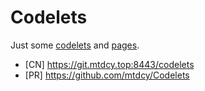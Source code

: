 # Codelets

Just some [codelets](code/index.md) and [pages](page/index.md).

* [CN] https://git.mtdcy.top:8443/codelets
* [PR] https://github.com/mtdcy/Codelets